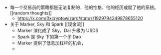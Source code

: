 - 每一个交易员的策略都是无法复制的，他的性格，他的经历成就了他的系统。 [[random thoughts]]
	- https://x.com/0xcryptowizard/status/1929794249878655120
- 关于 Marker, Sky 和 Spark [[现金流]]
	- Marker 演化成了 Sky，Dai 升级为 USDS
	- Spark 是 Sky 下的第一个子 Dao
	- Marker 提供了低息加杠杆的机会，
	-